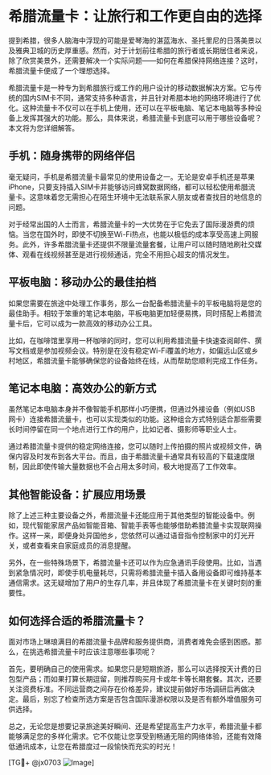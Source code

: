 # 希腊流量卡：让旅行和工作更自由的选择

提到希腊，很多人脑海中浮现的可能是爱琴海的湛蓝海水、圣托里尼的日落美景以及雅典卫城的历史厚重感。然而，对于计划前往希腊的旅行者或长期居住者来说，除了欣赏美景外，还需要解决一个实际问题——如何在希腊保持网络连接？这时，希腊流量卡便成了一个理想选择。

希腊流量卡是一种专为到希腊旅行或工作的用户设计的移动数据解决方案。它与传统的国内SIM卡不同，通常支持多种语言，并且针对希腊本地的网络环境进行了优化。这种流量卡不仅可以在手机上使用，还可以在平板电脑、笔记本电脑等多种设备上发挥其强大的功能。那么，具体来说，希腊流量卡到底可以用于哪些设备呢？本文将为您详细解答。

## 手机：随身携带的网络伴侣

毫无疑问，手机是希腊流量卡最常见的使用设备之一。无论是安卓手机还是苹果iPhone，只要支持插入SIM卡并能够访问蜂窝数据网络，都可以轻松使用希腊流量卡。这意味着您无需担心在陌生环境中无法联系家人朋友或者查找目的地信息的问题。

对于经常出国的人士而言，希腊流量卡的一大优势在于它免去了国际漫游费的烦恼。当您在国外时，即使不切换至Wi-Fi热点，也能以极低的成本享受高速上网服务。此外，许多希腊流量卡还提供不限量流量套餐，让用户可以随时随地刷社交媒体、观看在线视频甚至是进行视频通话，完全不用担心超支的情况发生。

## 平板电脑：移动办公的最佳拍档

如果您需要在旅途中处理工作事务，那么一台配备希腊流量卡的平板电脑将是您的最佳助手。相较于笨重的笔记本电脑，平板电脑更加轻便易携，同时搭配上希腊流量卡后，它可以成为一款高效的移动办公工具。

比如，在咖啡馆里享用一杯咖啡的同时，您可以利用希腊流量卡快速查阅邮件、撰写文档或是参加视频会议。特别是在没有稳定Wi-Fi覆盖的地方，如偏远山区或乡村地区，希腊流量卡能够确保您的设备始终在线，从而帮助您顺利完成工作任务。

## 笔记本电脑：高效办公的新方式

虽然笔记本电脑本身并不像智能手机那样小巧便携，但通过外接设备（例如USB网卡）连接希腊流量卡，也可以实现类似的功能。这种组合方式特别适合那些需要长时间停留在同一个地点进行工作的用户，比如记者、摄影师等职业人士。

通过希腊流量卡提供的稳定网络连接，您可以随时上传拍摄的照片或视频文件，确保内容及时发布到各大平台。而且，由于希腊流量卡通常具有较高的下载速度限制，因此即使传输大量数据也不会占用太多时间，极大地提高了工作效率。

## 其他智能设备：扩展应用场景

除了上述三种主要设备之外，希腊流量卡还能应用于其他类型的智能设备中。例如，现代智能家居产品如智能音箱、智能手表等也能够借助希腊流量卡实现联网操作。这样一来，即便身处异国他乡，您依然可以通过语音指令控制家中的灯光开关，或者查看来自家庭成员的消息提醒。

另外，在一些特殊场景下，希腊流量卡还可以作为应急通讯手段使用。比如，当遇到紧急情况时，即使手机电量耗尽，只需将希腊流量卡插入备用设备即可维持基本通信需求。这无疑增加了用户的生存几率，并且体现了希腊流量卡在关键时刻的重要性。

## 如何选择合适的希腊流量卡？

面对市场上琳琅满目的希腊流量卡品牌和服务提供商，消费者难免会感到困惑。那么，在挑选希腊流量卡时应该注意哪些事项呢？

首先，要明确自己的使用需求。如果您只是短期旅游，那么可以选择按天计费的日包型产品；而如果打算长期逗留，则推荐购买月卡或年卡等长期套餐。其次，还要关注资费标准。不同运营商之间存在价格差异，建议提前做好市场调研后再做决定。最后，别忘了检查所选方案是否包含国际漫游权限以及是否有额外增值服务可供选择。

总之，无论您是想要记录旅途美好瞬间、还是希望提高生产力水平，希腊流量卡都能够满足您的多样化需求。它不仅能让您享受到畅通无阻的网络体验，还能有效降低通讯成本，让您在希腊度过一段愉快而充实的时光！

[TG💪+ @jx0703 ![Image](https://github.com/user-attachments/assets/dbca1d08-cadb-493c-b0ec-ad6f7a83f270)]